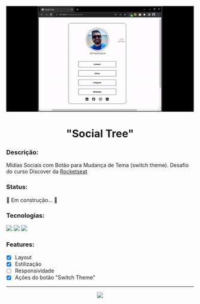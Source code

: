 <div align="center"><img src="https://github.com/thiagoabaguiar/socialtree/blob/main/assets/socialtree.gif"></div>
<h1 align="center">"Social Tree"</h1>

<h3>Descrição: </h3>
<p>Mídias Sociais com Botão para Mudança de Tema (switch theme). Desafio do curso Discover da <a href="https://www.rocketseat.com.br/">Rocketseat</a></p>

<h3>Status: </h3>
<p>🚧  Em construção...  🚧</p>

<h3>Tecnologias: </h3>
<p>
<img src="https://img.shields.io/static/v1?label=language&message=JavaScript&color=F7DF1E&style=for-the-badge"/>
<img src="https://img.shields.io/static/v1?label=style&message=CSS&color=1572B6&style=for-the-badge"/>
<img src="https://img.shields.io/static/v1?label=markup&message=HTML&color=E34F26&style=for-the-badge"/>
</p>

<h3>Features:</h3>

- [x] Layout
- [x] Estilização
- [ ] Responsividade
- [x] Ações do botão "Switch Theme"

<hr>
<p align="center"><img src="https://img.shields.io/badge/license-MIT-blue"/></p>
